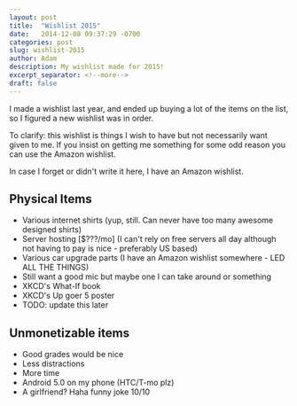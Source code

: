 ```yaml
---
layout: post
title:  "Wishlist 2015"
date:   2014-12-08 09:37:29 -0700
categories: post
slug: wishlist-2015
author: Adam
description: My wishlist made for 2015!
excerpt_separator: <!--more-->
draft: false
---
```


I made a wishlist last year, and ended up buying a lot of the items on the list, so I figured a new wishlist was in order.

To clarify: this wishlist is things I wish to have but not necessarily want given to me. If you insist on getting me something for some odd reason you can use the Amazon wishlist.

In case I forget or didn't write it here, I have an Amazon wishlist.

<!--more-->

## Physical Items

- Various internet shirts (yup, still. Can never have too many awesome designed shirts)
- Server hosting [$???/mo] (I can't rely on free servers all day although not having to pay is nice - preferably US based)
- Various car upgrade parts (I have an Amazon wishlist somewhere - LED ALL THE THINGS)
- Still want a good mic but maybe one I can take around or something
- XKCD's What-If book
- XKCD's Up goer 5 poster
- TODO: update this later

## Unmonetizable  items

- Good grades would be nice
- Less distractions
- More time
- Android 5.0 on my phone (HTC/T-mo plz)
- A girlfriend? Haha funny joke 10/10